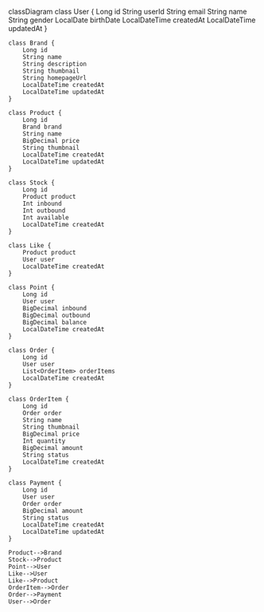 classDiagram
    class User {
        Long id
        String userId
        String email
        String name
        String gender
        LocalDate birthDate
        LocalDateTime createdAt
        LocalDateTime updatedAt
    }

	class Brand {
		Long id
		String name
		String description
		String thumbnail
		String homepageUrl
        LocalDateTime createdAt
        LocalDateTime updatedAt
	}
	
	class Product {
		Long id
		Brand brand
		String name
		BigDecimal price
		String thumbnail
		LocalDateTime createdAt
		LocalDateTime updatedAt
	}
	
	class Stock {
        Long id
		Product product
        Int inbound
        Int outbound
		Int available
		LocalDateTime createdAt
	}
	
	class Like {
        Product product
        User user
        LocalDateTime createdAt
	}
	
	class Point {
        Long id
		User user
		BigDecimal inbound
		BigDecimal outbound
		BigDecimal balance
		LocalDateTime createdAt
	}
	
	class Order {
		Long id
		User user
		List<OrderItem> orderItems
		LocalDateTime createdAt
	}
	
	class OrderItem {
		Long id
		Order order
        String name
        String thumbnail
        BigDecimal price
		Int quantity
		BigDecimal amount
		String status
		LocalDateTime createdAt
	}
	
	class Payment {
		Long id
		User user
		Order order
		BigDecimal amount
		String status
		LocalDateTime createdAt
        LocalDateTime updatedAt
	}
	
	Product-->Brand
	Stock-->Product
	Point-->User
	Like-->User
	Like-->Product
	OrderItem-->Order
	Order-->Payment
	User-->Order